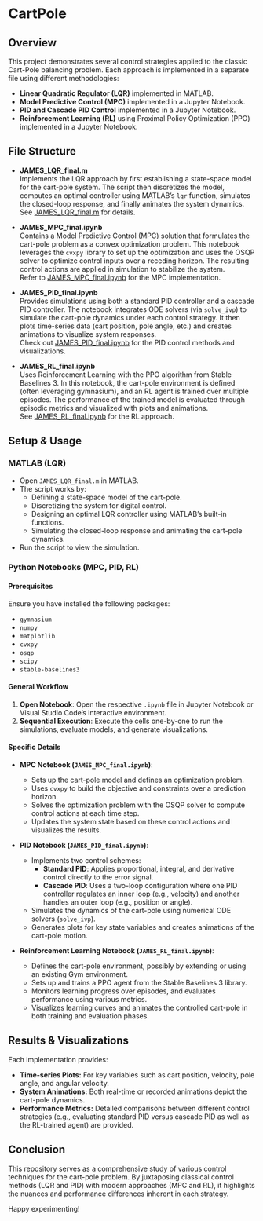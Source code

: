 # CartPole

## Overview

This project demonstrates several control strategies applied to the classic Cart-Pole balancing problem. Each approach is implemented in a separate file using different methodologies:

- **Linear Quadratic Regulator (LQR)** implemented in MATLAB.
- **Model Predictive Control (MPC)** implemented in a Jupyter Notebook.
- **PID and Cascade PID Control** implemented in a Jupyter Notebook.
- **Reinforcement Learning (RL)** using Proximal Policy Optimization (PPO) implemented in a Jupyter Notebook.

## File Structure

- **JAMES_LQR_final.m**  
  Implements the LQR approach by first establishing a state-space model for the cart-pole system. The script then discretizes the model, computes an optimal controller using MATLAB’s `lqr` function, simulates the closed-loop response, and finally animates the system dynamics.  
  See [JAMES_LQR_final.m](JAMES_LQR_final.m) for details.

- **JAMES_MPC_final.ipynb**  
  Contains a Model Predictive Control (MPC) solution that formulates the cart-pole problem as a convex optimization problem. This notebook leverages the `cvxpy` library to set up the optimization and uses the OSQP solver to optimize control inputs over a receding horizon. The resulting control actions are applied in simulation to stabilize the system.  
  Refer to [JAMES_MPC_final.ipynb](JAMES_MPC_final.ipynb) for the MPC implementation.

- **JAMES_PID_final.ipynb**  
  Provides simulations using both a standard PID controller and a cascade PID controller. The notebook integrates ODE solvers (via `solve_ivp`) to simulate the cart-pole dynamics under each control strategy. It then plots time-series data (cart position, pole angle, etc.) and creates animations to visualize system responses.  
  Check out [JAMES_PID_final.ipynb](JAMES_PID_final.ipynb) for the PID control methods and visualizations.

- **JAMES_RL_final.ipynb**  
  Uses Reinforcement Learning with the PPO algorithm from Stable Baselines 3. In this notebook, the cart-pole environment is defined (often leveraging gymnasium), and an RL agent is trained over multiple episodes. The performance of the trained model is evaluated through episodic metrics and visualized with plots and animations.  
  See [JAMES_RL_final.ipynb](JAMES_RL_final.ipynb) for the RL approach.

## Setup & Usage

### MATLAB (LQR)
- Open `JAMES_LQR_final.m` in MATLAB.
- The script works by:
  - Defining a state-space model of the cart-pole.
  - Discretizing the system for digital control.
  - Designing an optimal LQR controller using MATLAB’s built-in functions.
  - Simulating the closed-loop response and animating the cart-pole dynamics.
- Run the script to view the simulation.

### Python Notebooks (MPC, PID, RL)

#### Prerequisites
Ensure you have installed the following packages:
- `gymnasium`
- `numpy`
- `matplotlib`
- `cvxpy`
- `osqp`
- `scipy`
- `stable-baselines3`

#### General Workflow
1. **Open Notebook**: Open the respective `.ipynb` file in Jupyter Notebook or Visual Studio Code’s interactive environment.
2. **Sequential Execution**: Execute the cells one-by-one to run the simulations, evaluate models, and generate visualizations.
  
#### Specific Details

- **MPC Notebook (`JAMES_MPC_final.ipynb`)**:
  - Sets up the cart-pole model and defines an optimization problem.
  - Uses `cvxpy` to build the objective and constraints over a prediction horizon.
  - Solves the optimization problem with the OSQP solver to compute control actions at each time step.
  - Updates the system state based on these control actions and visualizes the results.

- **PID Notebook (`JAMES_PID_final.ipynb`)**:
  - Implements two control schemes:
    - **Standard PID**: Applies proportional, integral, and derivative control directly to the error signal.
    - **Cascade PID**: Uses a two-loop configuration where one PID controller regulates an inner loop (e.g., velocity) and another handles an outer loop (e.g., position or angle).
  - Simulates the dynamics of the cart-pole using numerical ODE solvers (`solve_ivp`).
  - Generates plots for key state variables and creates animations of the cart-pole motion.

- **Reinforcement Learning Notebook (`JAMES_RL_final.ipynb`)**:
  - Defines the cart-pole environment, possibly by extending or using an existing Gym environment.
  - Sets up and trains a PPO agent from the Stable Baselines 3 library.
  - Monitors learning progress over episodes, and evaluates performance using various metrics.
  - Visualizes learning curves and animates the controlled cart-pole in both training and evaluation phases.

## Results & Visualizations

Each implementation provides:
- **Time-series Plots:** For key variables such as cart position, velocity, pole angle, and angular velocity.
- **System Animations:** Both real-time or recorded animations depict the cart-pole dynamics.
- **Performance Metrics:** Detailed comparisons between different control strategies (e.g., evaluating standard PID versus cascade PID as well as the RL-trained agent) are provided.

## Conclusion

This repository serves as a comprehensive study of various control techniques for the cart-pole problem. By juxtaposing classical control methods (LQR and PID) with modern approaches (MPC and RL), it highlights the nuances and performance differences inherent in each strategy.

Happy experimenting!